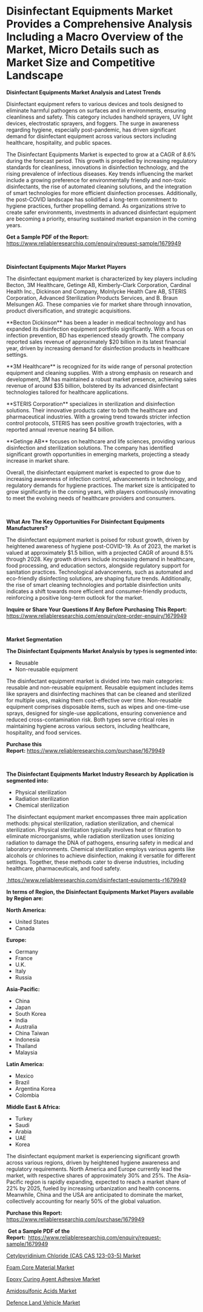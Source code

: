 <p><h1>Disinfectant Equipments Market Provides a Comprehensive Analysis Including a Macro Overview of the Market, Micro Details such as Market Size and Competitive Landscape</h1></p><p><strong>Disinfectant Equipments Market Analysis and Latest Trends</strong></p>
<p><p>Disinfectant equipment refers to various devices and tools designed to eliminate harmful pathogens on surfaces and in environments, ensuring cleanliness and safety. This category includes handheld sprayers, UV light devices, electrostatic sprayers, and foggers. The surge in awareness regarding hygiene, especially post-pandemic, has driven significant demand for disinfectant equipment across various sectors including healthcare, hospitality, and public spaces.</p><p>The Disinfectant Equipments Market is expected to grow at a CAGR of 8.6% during the forecast period. This growth is propelled by increasing regulatory standards for cleanliness, innovations in disinfection technology, and the rising prevalence of infectious diseases. Key trends influencing the market include a growing preference for environmentally friendly and non-toxic disinfectants, the rise of automated cleaning solutions, and the integration of smart technologies for more efficient disinfection processes. Additionally, the post-COVID landscape has solidified a long-term commitment to hygiene practices, further propelling demand. As organizations strive to create safer environments, investments in advanced disinfectant equipment are becoming a priority, ensuring sustained market expansion in the coming years.</p></p>
<p><strong>Get a Sample PDF of the Report:&nbsp;</strong> <a href="https://www.reliableresearchiq.com/enquiry/request-sample/1679949?utm_campaign=1088&utm_medium=2&utm_source=Github&utm_content=ia&utm_term=14102024&utm_id=disinfectant-equipments">https://www.reliableresearchiq.com/enquiry/request-sample/1679949</a></p>
<p>&nbsp;</p>
<p><strong>Disinfectant Equipments Major Market Players</strong></p>
<p><p>The disinfectant equipment market is characterized by key players including Becton, 3M Healthcare, Getinge AB, Kimberly-Clark Corporation, Cardinal Health Inc., Dickinson and Company, Molnlycke Health Care AB, STERIS Corporation, Advanced Sterilization Products Services, and B. Braun Melsungen AG. These companies vie for market share through innovation, product diversification, and strategic acquisitions.</p><p>**Becton Dickinson** has been a leader in medical technology and has expanded its disinfection equipment portfolio significantly. With a focus on infection prevention, BD has experienced steady growth. The company reported sales revenue of approximately $20 billion in its latest financial year, driven by increasing demand for disinfection products in healthcare settings.</p><p>**3M Healthcare** is recognized for its wide range of personal protection equipment and cleaning supplies. With a strong emphasis on research and development, 3M has maintained a robust market presence, achieving sales revenue of around $35 billion, bolstered by its advanced disinfectant technologies tailored for healthcare applications.</p><p>**STERIS Corporation** specializes in sterilization and disinfection solutions. Their innovative products cater to both the healthcare and pharmaceutical industries. With a growing trend towards stricter infection control protocols, STERIS has seen positive growth trajectories, with a reported annual revenue nearing $4 billion.</p><p>**Getinge AB** focuses on healthcare and life sciences, providing various disinfection and sterilization solutions. The company has identified significant growth opportunities in emerging markets, projecting a steady increase in market share.</p><p>Overall, the disinfectant equipment market is expected to grow due to increasing awareness of infection control, advancements in technology, and regulatory demands for hygiene practices. The market size is anticipated to grow significantly in the coming years, with players continuously innovating to meet the evolving needs of healthcare providers and consumers.</p></p>
<p>&nbsp;</p>
<p><strong>What Are The Key Opportunities For Disinfectant Equipments Manufacturers?</strong></p>
<p><p>The disinfectant equipment market is poised for robust growth, driven by heightened awareness of hygiene post-COVID-19. As of 2023, the market is valued at approximately $1.5 billion, with a projected CAGR of around 8.5% through 2028. Key growth drivers include increasing demand in healthcare, food processing, and education sectors, alongside regulatory support for sanitation practices. Technological advancements, such as automated and eco-friendly disinfecting solutions, are shaping future trends. Additionally, the rise of smart cleaning technologies and portable disinfection units indicates a shift towards more efficient and consumer-friendly products, reinforcing a positive long-term outlook for the market.</p></p>
<p><strong>Inquire or Share Your Questions If Any Before Purchasing This Report:</strong> <a href="https://www.reliableresearchiq.com/enquiry/pre-order-enquiry/1679949?utm_campaign=1088&utm_medium=2&utm_source=Github&utm_content=ia&utm_term=14102024&utm_id=disinfectant-equipments">https://www.reliableresearchiq.com/enquiry/pre-order-enquiry/1679949</a></p>
<p>&nbsp;</p>
<p><strong>Market Segmentation</strong></p>
<p><strong>The Disinfectant Equipments Market Analysis by types is segmented into:</strong></p>
<p><ul><li>Reusable</li><li>Non-reusable equipment</li></ul></p>
<p><p>The disinfectant equipment market is divided into two main categories: reusable and non-reusable equipment. Reusable equipment includes items like sprayers and disinfecting machines that can be cleaned and sterilized for multiple uses, making them cost-effective over time. Non-reusable equipment comprises disposable items, such as wipes and one-time-use sprays, designed for single-use applications, ensuring convenience and reduced cross-contamination risk. Both types serve critical roles in maintaining hygiene across various sectors, including healthcare, hospitality, and food services.</p></p>
<p><strong>Purchase this Report:&nbsp;</strong><a href="https://www.reliableresearchiq.com/purchase/1679949?utm_campaign=1088&utm_medium=2&utm_source=Github&utm_content=ia&utm_term=14102024&utm_id=disinfectant-equipments">https://www.reliableresearchiq.com/purchase/1679949</a></p>
<p>&nbsp;</p>
<p><strong>The Disinfectant Equipments Market Industry Research by Application is segmented into:</strong></p>
<p><ul><li>Physical sterilization</li><li>Radiation sterilization</li><li>Chemical sterilization</li></ul></p>
<p><p>The disinfectant equipment market encompasses three main application methods: physical sterilization, radiation sterilization, and chemical sterilization. Physical sterilization typically involves heat or filtration to eliminate microorganisms, while radiation sterilization uses ionizing radiation to damage the DNA of pathogens, ensuring safety in medical and laboratory environments. Chemical sterilization employs various agents like alcohols or chlorines to achieve disinfection, making it versatile for different settings. Together, these methods cater to diverse industries, including healthcare, pharmaceuticals, and food safety.</p></p>
<p><a href="https://www.reliableresearchiq.com/disinfectant-equipments-r1679949?utm_campaign=1088&utm_medium=2&utm_source=Github&utm_content=ia&utm_term=14102024&utm_id=disinfectant-equipments">&nbsp;https://www.reliableresearchiq.com/disinfectant-equipments-r1679949</a></p>
<p><strong>In terms of Region, the Disinfectant Equipments Market Players available by Region are:</strong></p>
<p>
    <p> <strong> North America: </strong>
        <ul>
            <li>United States</li>
            <li>Canada</li>
        </ul>
        </p> 
    <p> <strong> Europe: </strong>
        <ul>
            <li>Germany</li>
            <li>France</li>
            <li>U.K.</li>
            <li>Italy</li>
            <li>Russia</li>
        </ul>
        </p> 
    <p> <strong> Asia-Pacific: </strong>
        <ul>
            <li>China</li>
            <li>Japan</li>
            <li>South Korea</li>
            <li>India</li>
            <li>Australia</li>
            <li>China Taiwan</li>
            <li>Indonesia</li>
            <li>Thailand</li>
            <li>Malaysia</li>
        </ul>
        </p> 
    <p> <strong> Latin America: </strong>
        <ul>
            <li>Mexico</li>
            <li>Brazil</li>
            <li>Argentina Korea</li>
            <li>Colombia</li>
        </ul>
        </p> 
    <p> <strong> Middle East & Africa: </strong>
        <ul>
            <li>Turkey</li>
            <li>Saudi</li>
            <li>Arabia</li>
            <li>UAE</li>
            <li>Korea</li>
        </ul>
    </p>
    </p>
<p><p>The disinfectant equipment market is experiencing significant growth across various regions, driven by heightened hygiene awareness and regulatory requirements. North America and Europe currently lead the market, with respective shares of approximately 30% and 25%. The Asia-Pacific region is rapidly expanding, expected to reach a market share of 22% by 2025, fueled by increasing urbanization and health concerns. Meanwhile, China and the USA are anticipated to dominate the market, collectively accounting for nearly 50% of the global valuation.</p></p>
<p><strong>Purchase this Report: </strong><a href="https://www.reliableresearchiq.com/purchase/1679949?utm_campaign=1088&utm_medium=2&utm_source=Github&utm_content=ia&utm_term=14102024&utm_id=disinfectant-equipments">https://www.reliableresearchiq.com/purchase/1679949</a></p>
<p>&nbsp;<strong>Get a Sample PDF of the Report:&nbsp;&nbsp;</strong><a href="https://www.reliableresearchiq.com/enquiry/request-sample/1679949?utm_campaign=1088&utm_medium=2&utm_source=Github&utm_content=ia&utm_term=14102024&utm_id=disinfectant-equipments">https://www.reliableresearchiq.com/enquiry/request-sample/1679949</a></p>
<p><strong></strong></p>
<p><p><a href="https://github.com/rovj3gerson/Market-Research-Report-List-1/blob/main/cetylpyridinium-chloride-cas-cas-123-03-5-market.md?utm_campaign=1088&utm_medium=2&utm_source=Github&utm_content=ia&utm_term=14102024&utm_id=disinfectant-equipments">Cetylpyridinium Chloride (CAS CAS 123-03-5) Market</a></p><p><a href="https://www.linkedin.com/pulse/foam-core-material-market-growth-outlook-from-2024-2031-projecting-ljxyc?utm_campaign=1088&utm_medium=2&utm_source=Github&utm_content=ia&utm_term=14102024&utm_id=disinfectant-equipments">Foam Core Material Market</a></p><p><a href="https://www.linkedin.com/pulse/epoxy-curing-agent-adhesive-market-size-share-competitive-landscape-4slzc?utm_campaign=1088&utm_medium=2&utm_source=Github&utm_content=ia&utm_term=14102024&utm_id=disinfectant-equipments">Epoxy Curing Agent Adhesive Market</a></p><p><a href="https://github.com/maq4brod/Market-Research-Report-List-1/blob/main/amidosulfonic-acids-market.md?utm_campaign=1088&utm_medium=2&utm_source=Github&utm_content=ia&utm_term=14102024&utm_id=disinfectant-equipments">Amidosulfonic Acids Market</a></p><p><a href="https://www.linkedin.com/pulse/defence-land-vehicle-mosaic-piecing-together-global-market-fgy6c?utm_campaign=1088&utm_medium=2&utm_source=Github&utm_content=ia&utm_term=14102024&utm_id=disinfectant-equipments">Defence Land Vehicle Market</a></p></p>